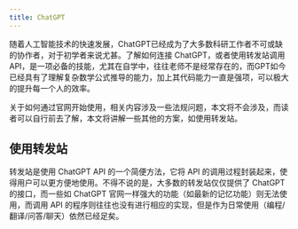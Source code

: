 ```yaml
---
title: ChatGPT
---
```


随着人工智能技术的快速发展，ChatGPT已经成为了大多数科研工作者不可或缺的协作者，对于初学者来说尤甚。了解如何连接 ChatGPT，或者使用转发站调用 API，是一项必备的技能，尤其在自学中，往往老师不是经常存在的，而GPT如今已经具有了理解复杂数学公式推导的能力，加上其代码能力一直是强项，可以极大的提升每一个人的效率。

关于如何通过官网开始使用，相关内容涉及一些法规问题，本文将不会涉及，而读者可以自行前去了解，本文将讲解一些其他的方案，如使用转发站。

## 使用转发站

转发站是使用 ChatGPT API 的一个简便方法，它将 API 的调用过程封装起来，使得用户可以更方便地使用。不得不说的是，大多数的转发站仅仅提供了 ChatGPT 的接口，而一些如 ChatGPT 官网一样强大的功能（如最新的记忆功能）则无法使用，而调用 API 的程序则往往也没有进行相应的实现，但是作为日常使用（编程/翻译/问答/聊天）依然已经足矣。


